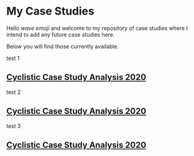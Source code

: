 # My Case Studies

Hello *wave emoji* and welcome to my repository of case studies where I intend to add any future case studies here. 

Below you will find those currently available.

test 1

## [Cyclistic Case Study Analysis 2020 ](/Case-Studies/Cyclistic-Data-Analysis-2020)


test 2 

## [Cyclistic Case Study Analysis 2020 ](/Cyclistic-Data-Analysis-2020)

test 3 

## [Cyclistic Case Study Analysis 2020 ](Cyclistic-Data-Analysis-2020)

